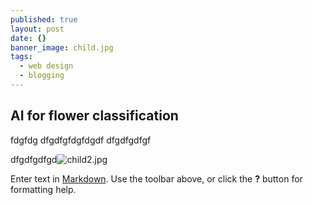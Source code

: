 ```yaml
---
published: true
layout: post
date: {}
banner_image: child.jpg
tags:
  - web design
  - blogging
---
```

## AI for flower classification

fdgfdg
dfgdfgfdgfdgdf
dfgdfgdfgf

dfgdfgdfgd![child2.jpg]({{site.baseurl}}/images/posts/child2.jpg)


Enter text in [Markdown](http://daringfireball.net/projects/markdown/). Use the toolbar above, or click the **?** button for formatting help.
